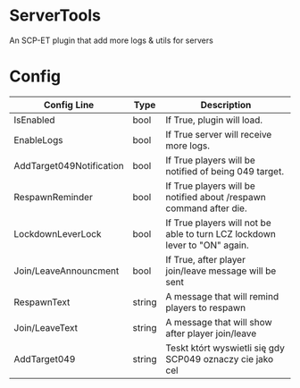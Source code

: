# ServerTools

An SCP-ET plugin that add more logs & utils for servers

# Config
|Config Line|Type|Description|
|-----------|----|-----------|
|IsEnabled|bool|If True, plugin will load.|
|EnableLogs|bool|If True server will receive more logs.|
|AddTarget049Notification|bool|If True players will be notified of being 049 target.|
|RespawnReminder|bool|If True players will be notified about /respawn command after die.|
|LockdownLeverLock|bool|If True players will not be able to turn LCZ lockdown lever to "ON" again.|
|Join/LeaveAnnouncment|bool|If True, after player join/leave message will be sent|
|RespawnText|string|A message that will remind players to respawn|
|Join/LeaveText|string|A message that will show after player join/leave|
|AddTarget049|string|Teskt którt wyswietli się gdy SCP049 oznaczy cie jako cel|

